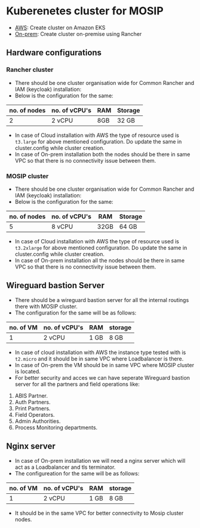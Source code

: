 # Kuberenetes cluster for MOSIP


* [AWS](aws/README.md):  Create cluster on Amazon EKS
* [On-prem](on-prem/README.md): Create cluster on-premise using Rancher

## Hardware configurations

### Rancher cluster 
* There should be one cluster organisation wide for Common Rancher and IAM (keycloak) installation:
* Below is the configuration for the same:

| no. of nodes | no. of vCPU's | RAM | Storage |
|---|---|---|--|
| 2 | 2 vCPU | 8GB | 32 GB |

* In case of Cloud installation with AWS the type of resource used is `t3.large` for above mentioned configuration. Do update the same in cluster.config while cluster creation.
* In case of On-prem installation both the nodes should be there in same VPC so that there is no connectivity issue between them.

### MOSIP cluster
* There should be one cluster organisation wide for Common Rancher and IAM (keycloak) installation:
* Below is the configuration for the same:

| no. of nodes | no. of vCPU's | RAM | Storage |
|---|---|---|--|
| 5 | 8 vCPU | 32GB | 64 GB |

* In case of Cloud installation with AWS the type of resource used is `t3.2xlarge` for above mentioned configuration. Do update the same in cluster.config while cluster creation.
* In case of On-prem installation all the nodes should be there in same VPC so that there is no connectivity issue between them.

## Wireguard bastion Server

* There should be a wireguard bastion server for all the internal routings there with MOSIP cluster.
* The configuration for the same will be as follows:

| no. of VM | no. of vCPU's | RAM | storage |
|---|---|---|--|
| 1 | 2 vCPU | 1 GB | 8 GB |

* In case of cloud installation with AWS the instance type tested with is `t2.micro` and it should be in same VPC where Loadbalancer is there.
* In case of On-prem the VM should be in same VPC where MOSIP cluster is located.
* For better security and acces we can have seperate Wireguard bastion server for all the partners and field operations like:
1. ABIS Partner.
1. Auth Partners.
1. Print Partners.
1. Field Operators.
1. Admin Authorities.
1. Process Monitoring departments. 

## Nginx server

* In case of On-prem installation we will need a nginx server which will act as a Loadbalancer and tls terminator.
* The configureation for the same will be as follows:

| no. of VM | no. of vCPU's | RAM | storage |
|---|---|---|--|
| 1 | 2 vCPU | 1 GB | 8 GB |

* It should be in the same VPC for better connectivity to Mosip cluster nodes.
